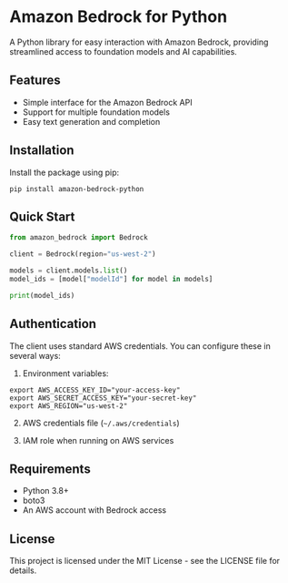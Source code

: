 # Amazon Bedrock for Python

A Python library for easy interaction with Amazon Bedrock, providing streamlined access to foundation models and AI capabilities.

## Features

- Simple interface for the Amazon Bedrock API
- Support for multiple foundation models
- Easy text generation and completion

## Installation

Install the package using pip:

```shell
pip install amazon-bedrock-python
```

## Quick Start

```python
from amazon_bedrock import Bedrock

client = Bedrock(region="us-west-2")

models = client.models.list()
model_ids = [model["modelId"] for model in models]

print(model_ids)
```

## Authentication

The client uses standard AWS credentials. You can configure these in several ways:

1. Environment variables:

```shell
export AWS_ACCESS_KEY_ID="your-access-key"
export AWS_SECRET_ACCESS_KEY="your-secret-key"
export AWS_REGION="us-west-2"
```

2. AWS credentials file (`~/.aws/credentials`)

3. IAM role when running on AWS services

## Requirements

- Python 3.8+
- boto3
- An AWS account with Bedrock access

## License

This project is licensed under the MIT License - see the LICENSE file for details.